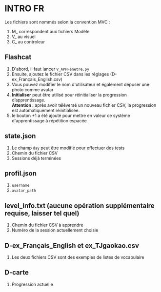# INTRO FR  

Les fichiers sont nommés selon la convention MVC :
1. M_ correspondent aux fichiers Modèle
2. V_ au visuel
3. C_ au controleur 

## Flashcat
1. D'abord, il faut lancer `V_APPFenetre.py`  
2. Ensuite, ajoutez le fichier CSV dans les réglages (D-ex_Français_English.csv)
3. Vous pouvez modifier le nom d'utilisateur et également déposer une photo comme avatar  
4. **Initialiser** peut être utilisé pour réinitialiser la progression d’apprentissage.  
**Attention :** après avoir téléversé un nouveau fichier CSV, la progression est automatiquement réinitialisée.  
5. le bouton +1 a été ajouté pour mettre en valeur ce système d'apprentissage à répétition espacée 

## state.json
1. Le champ `day` peut être modifié pour effectuer des tests  
2. Chemin du fichier CSV  
3. Sessions déjà terminées  

## profil.json
1. `username`  
2. `avatar_path`  

## level_info.txt (aucune opération supplémentaire requise, laisser tel quel)  
1. Chemin du fichier CSV à apprendre  
2. Numéro de la session actuellement choisie  

## D-ex_Français_English et ex_TJgaokao.csv  
1. Les deux fichiers CSV sont des exemples de listes de vocabulaire  

## D-carte  
1. Progression actuelle   

